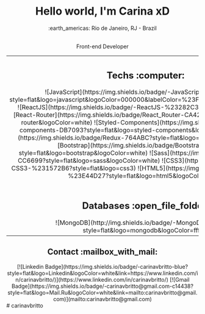 <div align="center">
    <h1> Hello world, I'm Carina xD </h1>
    :earth_americas: Rio de Janeiro, RJ - Brazil
    <br />
    <br />
    <p>Front-end Developer</p>
</div>
<table align="center">
    <tr>
        <td>
            <h2 align="center">Techs :computer:</h2>
            <div align="center">
                ![JavaScript](https://img.shields.io/badge/-JavaScript-%23F7DF1C?style=flat&logo=javascript&logoColor=000000&labelColor=%23F7DF1C&color=%23FFCE5A)
                ![ReactJS](https://img.shields.io/badge/-ReactJS-%23282C34?style=flat&logo=react)
                ![React-Router](https://img.shields.io/badge/React_Router-CA4245?style=flat&logo=react-router&logoColor=white)
                ![Styled-Components](https://img.shields.io/badge/styled--components-DB7093?style=flat&logo=styled-components&logoColor=white)
                ![Redux](https://img.shields.io/badge/Redux-764ABC?style=flat&logo=redux&logoColor=white)
                ![Bootstrap](https://img.shields.io/badge/Bootstrap-7952B3?style=flat&logo=bootstrap&logoColor=white)
                ![Sass](https://img.shields.io/badge/Sass-CC6699?style=flat&logo=sass&logoColor=white)
                ![CSS3](https://img.shields.io/badge/-CSS3-%231572B6?style=flat&logo=css3)
                ![HTML5](https://img.shields.io/badge/-HTML5-%23E44D27?style=flat&logo=html5&logoColor=ffffff)
            </div>
            <br>
            <h2 align="center">Databases :open_file_folder:</h2>
            <div align="center">
                ![MongoDB](http://img.shields.io/badge/-MongoDB-5C9F35?style=flat&logo=mongodb&logoColor=ffffff)
            </div>
        </td>
        <td>
            <p align="center">
                <img alt="Carina Britto's github stats" src="https://github-readme-stats.vercel.app/api?username=carinavbritto&theme=synthwave&show_icons=true">
                <br>
                <img src="https://github-readme-stats.vercel.app/api/top-langs/?username=carinavbritto&theme=synthwave&hide_langs_below=.25&show_icons=true&layout=compact">
            </p>
        </td>
    </tr>
</table>

<h2 align="center">Contact :mailbox_with_mail:</h2>
<div align="center">
    [![Linkedin Badge](https://img.shields.io/badge/-carinavbritto-blue?style=flat&logo=Linkedin&logoColor=white&link=https://www.linkedin.com/in/carinavbritto/)](https://www.linkedin.com/in/carinavbritto/)
    [![Gmail Badge](https://img.shields.io/badge/-carinavbritto@gmail.com-c14438?style=flat&logo=Mail.Ru&logoColor=white&link=mailto:carinavbritto@gmail.com)](mailto:carinavbritto@gmail.com)
</div>
#   c a r i n a v b r i t t o  
 